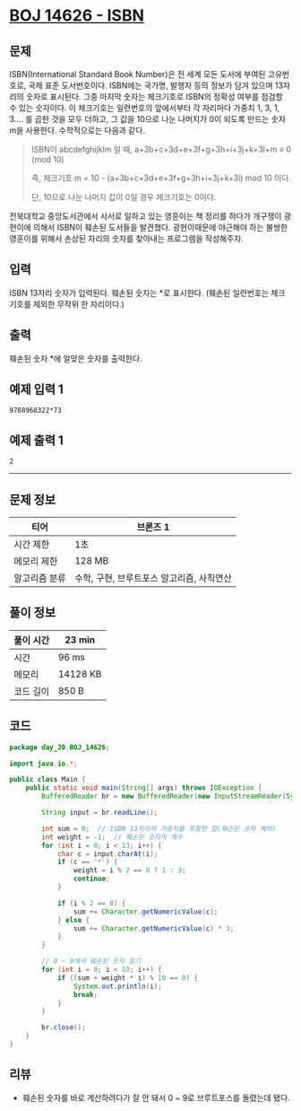 # [BOJ 14626 - ISBN](https://www.acmicpc.net/problem/14626)

## 문제

ISBN(International Standard Book Number)은 전 세계 모든 도서에 부여된 고유번호로, 국제 표준 도서번호이다. ISBN에는 국가명, 발행자 등의 정보가 담겨 있으며 13자리의 숫자로 표시된다. 그중 마지막 숫자는 체크기호로 ISBN의 정확성 여부를 점검할 수 있는 숫자이다. 이 체크기호는 일련번호의 앞에서부터 각 자리마다 가중치 1, 3, 1, 3…. 를 곱한 것을 모두 더하고, 그 값을 10으로 나눈 나머지가 0이 되도록 만드는 숫자 m을 사용한다. 수학적으로는 다음과 같다.

> ISBN이 abcdefghijklm 일 때, a+3b+c+3d+e+3f+g+3h+i+3j+k+3l+m ≡ 0 (mod 10)
>
> 즉, 체크기호 m = 10 - (a+3b+c+3d+e+3f+g+3h+i+3j+k+3l) mod 10 이다.
>
> 단, 10으로 나눈 나머지 값이 0일 경우 체크기호는 0이다.

전북대학교 중앙도서관에서 사서로 일하고 있는 영훈이는 책 정리를 하다가 개구쟁이 광현이에 의해서 ISBN이 훼손된 도서들을 발견했다. 광현이때문에 야근해야 하는 불쌍한 영훈이를 위해서 손상된 자리의 숫자를 찾아내는 프로그램을 작성해주자.

## 입력

ISBN 13자리 숫자가 입력된다. 훼손된 숫자는 \*로 표시한다. (훼손된 일련번호는 체크기호를 제외한 무작위 한 자리이다.)

## 출력

훼손된 숫자 \*에 알맞은 숫자를 출력한다.

## 예제 입력 1

```
9788968322*73
```

## 예제 출력 1

```
2
```

---

## 문제 정보

| 티어          | 브론즈 1                                  |
| ------------- | ----------------------------------------- |
| 시간 제한     | 1초                                       |
| 메모리 제한   | 128 MB                                    |
| 알고리즘 분류 | 수학, 구현, 브루트포스 알고리즘, 사칙연산 |

## 풀이 정보

| 풀이 시간 | 23 min   |
| --------- | -------- |
| 시간      | 96 ms    |
| 메모리    | 14128 KB |
| 코드 길이 | 850 B    |

## 코드

```java
package day_20.BOJ_14626;

import java.io.*;

public class Main {
    public static void main(String[] args) throws IOException {
        BufferedReader br = new BufferedReader(new InputStreamReader(System.in));

        String input = br.readLine();

        int sum = 0;  // ISBN 13자리의 가중치를 포함한 합(훼손된 숫자 제외)
        int weight = -1;  // 훼손된 숫자의 계수
        for (int i = 0; i < 13; i++) {
            char c = input.charAt(i);
            if (c == '*') {
                weight = i % 2 == 0 ? 1 : 3;
                continue;
            }

            if (i % 2 == 0) {
                sum += Character.getNumericValue(c);
            } else {
                sum += Character.getNumericValue(c) * 3;
            }
        }

        // 0 ~ 9에서 훼손된 숫자 찾기
        for (int i = 0; i < 10; i++) {
            if ((sum + weight * i) % 10 == 0) {
                System.out.println(i);
                break;
            }
        }

        br.close();
    }
}
```

## 리뷰

- 훼손된 숫자를 바로 계산하려다가 잘 안 돼서 0 ~ 9로 브루트포스를 돌렸는데 됐다.
